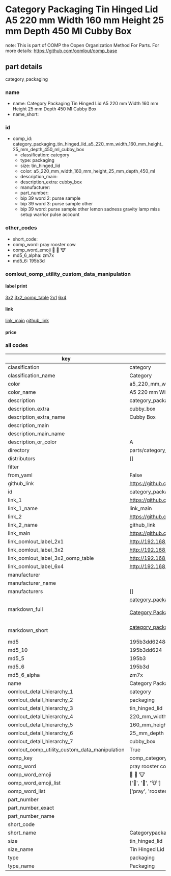 # Category Packaging Tin Hinged Lid A5 220 mm Width 160 mm Height 25 mm Depth 450 Ml Cubby Box  

note: This is part of OOMP the Oopen Organization Method For Parts. For more details: https://github.com/oomlout/oomp_base

##  part details



category_packaging

### name
* name: Category Packaging Tin Hinged Lid A5 220 mm Width 160 mm Height 25 mm Depth 450 Ml Cubby Box
* name_short: 
### id
* oomp_id: category_packaging_tin_hinged_lid_a5_220_mm_width_160_mm_height_25_mm_depth_450_ml_cubby_box
  * classification: category
  * type: packaging
  * size: tin_hinged_lid
  * color: a5_220_mm_width_160_mm_height_25_mm_depth_450_ml
  * description_main: 
  * description_extra: cubby_box
  * manufacturer: 
  * part_number: 
  * bip 39 word 2: purse sample
  * bip 39 word 3: purse sample other
  * bip 39 word: purse sample other lemon sadness gravity lamp miss setup warrior pulse account

### other_codes
* short_code: 
* oomp_word: pray rooster cow
* oomp_word_emoji :pray: :rooster: :cow:
* md5_6_alpha: zm7x
* md5_6: 195b3d






### oomlout_oomp_utility_custom_data_manipulation
#### label print
[3x2](http://192.168.1.245:1112/?label=oomp%20zm7x)
[3x2_oomp_table](http://192.168.1.107:1112/?label=oomp%20zm7x)
[2x1](http://192.168.1.242:1112/?label=oomp%20zm7x)
[6x4](http://192.168.1.55:1112/?label=oomp%20zm7x)    

#### link

[link_main](https://github.com/oomlout/oomlout_oomp_current_version_messy/tree/main/parts/category_packaging_tin_hinged_lid_a5_220_mm_width_160_mm_height_25_mm_depth_450_ml_cubby_box) [github_link](https://github.com/oomlout/oomlout_oomp_part_src/tree/main/parts/category_packaging_tin_hinged_lid_a5_220_mm_width_160_mm_height_25_mm_depth_450_ml_cubby_box)                             

#### price







### all codes 
| key | value |  
| --- | --- |  
| classification | category |  
| classification_name | Category |  
| color | a5_220_mm_width_160_mm_height_25_mm_depth_450_ml |  
| color_name | A5 220 mm Width 160 mm Height 25 mm Depth 450 Ml |  
| description | category_packaging |  
| description_extra | cubby_box |  
| description_extra_name | Cubby Box |  
| description_main |  |  
| description_main_name |  |  
| description_or_color | A  |  
| directory | parts/category_packaging_tin_hinged_lid_a5_220_mm_width_160_mm_height_25_mm_depth_450_ml_cubby_box |  
| distributors | [] |  
| filter |  |  
| from_yaml | False |  
| github_link | https://github.com/oomlout/oomlout_oomp_part_src/tree/main/parts/category_packaging_tin_hinged_lid_a5_220_mm_width_160_mm_height_25_mm_depth_450_ml_cubby_box |  
| id | category_packaging_tin_hinged_lid_a5_220_mm_width_160_mm_height_25_mm_depth_450_ml_cubby_box |  
| link_1 | https://github.com/oomlout/oomlout_oomp_current_version_messy/tree/main/parts/category_packaging_tin_hinged_lid_a5_220_mm_width_160_mm_height_25_mm_depth_450_ml_cubby_box |  
| link_1_name | link_main |  
| link_2 | https://github.com/oomlout/oomlout_oomp_part_src/tree/main/parts/category_packaging_tin_hinged_lid_a5_220_mm_width_160_mm_height_25_mm_depth_450_ml_cubby_box |  
| link_2_name | github_link |  
| link_main | https://github.com/oomlout/oomlout_oomp_current_version_messy/tree/main/parts/category_packaging_tin_hinged_lid_a5_220_mm_width_160_mm_height_25_mm_depth_450_ml_cubby_box |  
| link_oomlout_label_2x1 | http://192.168.1.242:1112/?label=oomp%20zm7x |  
| link_oomlout_label_3x2 | http://192.168.1.245:1112/?label=oomp%20zm7x |  
| link_oomlout_label_3x2_oomp_table | http://192.168.1.107:1112/?label=oomp%20zm7x |  
| link_oomlout_label_6x4 | http://192.168.1.55:1112/?label=oomp%20zm7x |  
| manufacturer |  |  
| manufacturer_name |  |  
| manufacturers | [] |  
| markdown_full | [category_packaging_tin_hinged_lid_a5_220_mm_width_160_mm_height_25_mm_depth_450_ml_cubby_box](https://github.com/oomlout/oomlout_oomp_current_version_messy/tree/main/parts/category_packaging_tin_hinged_lid_a5_220_mm_width_160_mm_height_25_mm_depth_450_ml_cubby_box)<br>[](https://github.com/oomlout/oomlout_oomp_current_version_messy/tree/main/parts/category_packaging_tin_hinged_lid_a5_220_mm_width_160_mm_height_25_mm_depth_450_ml_cubby_box)<br>[Category Packaging Tin Hinged Lid A5 220 Mm Width 160 Mm Height 25 Mm Depth 450 Ml Cubby Box](https://github.com/oomlout/oomlout_oomp_current_version_messy/tree/main/parts/category_packaging_tin_hinged_lid_a5_220_mm_width_160_mm_height_25_mm_depth_450_ml_cubby_box)<br><br> |  
| markdown_short | [category_packaging_tin_hinged_lid_a5_220_mm_width_160_mm_height_25_mm_depth_450_ml_cubby_box](https://github.com/oomlout/oomlout_oomp_current_version_messy/tree/main/parts/category_packaging_tin_hinged_lid_a5_220_mm_width_160_mm_height_25_mm_depth_450_ml_cubby_box)<br><br> |  
| md5 | 195b3dd6248dcf99985ef7fd3a2fc574 |  
| md5_10 | 195b3dd624 |  
| md5_5 | 195b3 |  
| md5_6 | 195b3d |  
| md5_6_alpha | zm7x |  
| name | Category Packaging Tin Hinged Lid A5 220 mm Width 160 mm Height 25 mm Depth 450 Ml Cubby Box |  
| oomlout_detail_hierarchy_1 | category |  
| oomlout_detail_hierarchy_2 | packaging |  
| oomlout_detail_hierarchy_3 | tin_hinged_lid |  
| oomlout_detail_hierarchy_4 | 220_mm_width |  
| oomlout_detail_hierarchy_5 | 160_mm_height |  
| oomlout_detail_hierarchy_6 | 25_mm_depth |  
| oomlout_detail_hierarchy_7 | cubby_box |  
| oomlout_oomp_utility_custom_data_manipulation | True |  
| oomp_key | oomp_category_packaging_tin_hinged_lid_a5_220_mm_width_160_mm_height_25_mm_depth_450_ml_cubby_box |  
| oomp_word | pray rooster cow |  
| oomp_word_emoji | :pray: :rooster: :cow: |  
| oomp_word_emoji_list | [':pray:', ':rooster:', ':cow:'] |  
| oomp_word_list | ['pray', 'rooster', 'cow'] |  
| part_number |  |  
| part_number_exact |  |  
| part_number_name |  |  
| short_code |  |  
| short_name | Categorypackaging |  
| size | tin_hinged_lid |  
| size_name | Tin Hinged Lid |  
| type | packaging |  
| type_name | Packaging |  
